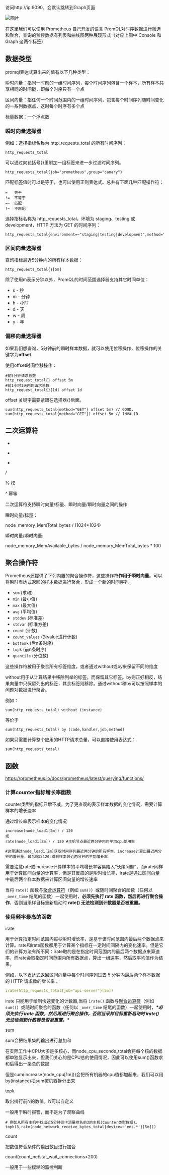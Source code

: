 访问http://ip:9090，会默认跳转到Graph页面

![图片](assets/20211019103815984.jpg)

在这里我们可以使用 Prometheus 自己开发的语言 PromQL对时序数据进行筛选和聚合，查询的监控数据有列表和曲线图两种展现形式（对应上图中 Console 和 Graph 这两个标签）

## 数据类型

promql表达式算出来的值有以下几种类型：

瞬时向量：指同一时刻的一组时间序列，每个时间序列包含一个样本，所有样本共享相同的时间戳，即每个时序只有一个点

区间向量：指任何一个时间范围内的一组时间序列，包含每个时间序列随时间变化的一系列数据点，这时每个时序有多个点

标量数据：一个浮点数

### 瞬时向量选择器

例如：选择指标名称为 http_requests_total 的所有时间序列：

```promql
http_requests_total
```

可以通过向花括号{}里附加一组标签来进一步过滤时间序列。

```promql
http_requests_total{job="prometheus",group="canary"}
```

匹配标签值时可以是等于，也可以使用正则表达式。总共有下面几种匹配操作符：

```shell
=	等于
!=	不等于
=~	匹配
!~	不匹配
```

选择指标名称为 http_requests_total，环境为 staging、testing 或 development，HTTP 方法为 GET 的时间序列：
```shell
http_requests_total{environment=~"staging|testing|development",method="GET"}
```

### 区间向量选择器

查询指标最近5分钟内的所有样本数据：

```shell
http_requests_total{}[5m]
```

除了使用m表示分钟以外，PromQL的时间范围选择器支持其它时间单位：

- s - 秒
- m - 分钟
- h - 小时
- d - 天
- w - 周
- y - 年

### 偏移向量选择器

如果我们想查询，5分钟前的瞬时样本数据，就可以使用位移操作，位移操作的关键字为**offset**

使用offset时间位移操作：

```shell
#前5分钟请求总数
http_request_total{} offset 5m
#前1小时1天内的请求总数
http_request_total{}[1d] offset 1d
```

offset 关键字需要紧跟在选择器{}后面。

```promql
sum(http_requests_total{method="GET"} offset 5m) // GOOD.
sum(http_requests_total{method="GET"}) offset 5m // INVALID.
```

## 二次运算符

+

-

*

/

% 模

^ 幂等



二次运算符支持瞬时向量/标量、瞬时向量/瞬时向量之间的操作

瞬时向量/标量：

node_memory_MemTotal_bytes / (1024*1024)

瞬时向量/瞬时向量:

node_memory_MemAvailable_bytes / node_memory_MemTotal_bytes * 100

## 聚合操作符

Prometheus还提供了下列内置的聚合操作符，这些操作符**作用于瞬时向量**。可以将瞬时表达式返回的样本数据进行聚合，形成一个新的时间序列。

- `sum` (求和)
- `min` (最小值)
- `max` (最大值)
- `avg` (平均值)
- `stddev` (标准差)
- `stdvar` (标准方差)
- `count` (计数)
- `count_values` (对value进行计数)
- `bottomk` (后n条时序)
- `topk` (前n条时序)
- `quantile` (分位数)

这些操作符被用于聚合所有标签维度，或者通过without或by来保留不同的维度



without用于从计算结果中移除列举的标签，而保留其它标签。by则正好相反，结果向量中只保留列出的标签，其余标签则移除。通过without和by可以按照样本的问题对数据进行聚合。

例如：

```
sum(http_requests_total) without (instance)
```

等价于

```
sum(http_requests_total) by (code,handler,job,method)
```

如果只需要计算整个应用的HTTP请求总量，可以直接使用表达式：

```
sum(http_requests_total)
```

## 函数

https://prometheus.io/docs/prometheus/latest/querying/functions/

### 计算counter指标增长率函数

counter类型的指标只增不减，为了更直观的表示样本数据的变化情况，需要计算样本的增长速率

通过增长率表示样本的变化情况

```shell
increase(node_load1[2m]) / 120 
或
rate(node_load1[2m]) / 120 #主机节点最近两分钟内的平均cpu使用率

#这里通过node_load1[2m]获取时间序列最近两分钟的所有样本，increase计算出最近两分钟的增长量，最后除以120s得到样本最近两分钟的平均增长率
```

需要注意rate或increase计算样本的平均增长率容易陷入“长尾问题”，而irate同样用于计算区间向量的计算率，但是其反应的是瞬时增长率，irate是通过区间向量中最后两个样本数据来计算区间向量的增长速率

当将 `rate()` 函数与[聚合运算符](https://prometheus.io/docs/prometheus/latest/querying/operators/#aggregation-operators)（例如 `sum()`）或随时间聚合的函数（任何以 `_over_time` 结尾的函数）一起使用时，**必须先执行 rate 函数，然后再进行聚合操作**，否则当采样目标重新启动时 **rate() 无法检测到计数器是否被重置。**

### 使用频率最高的函数



irate

用于计算指定时间范围内每秒瞬时增长率，是基于该时间范围内最后两个数据点来计算。rate和irate函数都用于计算某个指标在一定时间间隔内的变化速率。但是它们的计算方法有所不同：irate取的是在指定时间范围内的最后两个数据点来算速率，而rate会取指定时间范围内所有数据点，算出一组速率，然后取平均值作为结果。

例如，以下表达式返回区间向量中每个[时间序列](https://so.csdn.net/so/search?q=时间序列&spm=1001.2101.3001.7020)过去 5 分钟内最后两个样本数据的 HTTP 请求数的增长率：

```yaml
irate(http_requests_total{job="api-server"}[5m])
```

irate 只能用于绘制快速变化的计数器,当将 `irate()` 函数与[聚合运算符](https://prometheus.io/docs/prometheus/latest/querying/operators/#aggregation-operators)（例如 `sum()`）或随时间聚合的函数（任何以 `_over_time` 结尾的函数）一起使用时，***\*必须先执行 irate 函数，然后再进行聚合操作，否则当采样目标重新启动时 irate() 无法检测到计数器是否被重置。\****







sum

sum会把结果集的输出进行总加和

在实际工作中CPU大多是多核心，而node_cpu_seconds_total会将每个核的数据都单独显示出来，但我们关心的是CPU总的使用情况，因此可以使用sum()函数求和后得出一条总的数据

但是sum(increase(node_cpu[1m]))会把所有机器的cpu值都加起来，我们可以用by(instance)把sum按机器拆分出来



topk

取出排行前N的数值，N可以自定义



一般用于瞬时报警，而不是为了观察曲线

```promql
# 例如从所有主机中找出近5分钟网卡流量排名前3的主机(Counter类型数据)。
topk(3,rate(node_network_receive_bytes_total{device=~'ens.*'}[5m]))
```



count

把数值符合条件的输出数目进行加合

count(count_netstat_wait_connections>200)

一般用于一些模糊的监控判断

